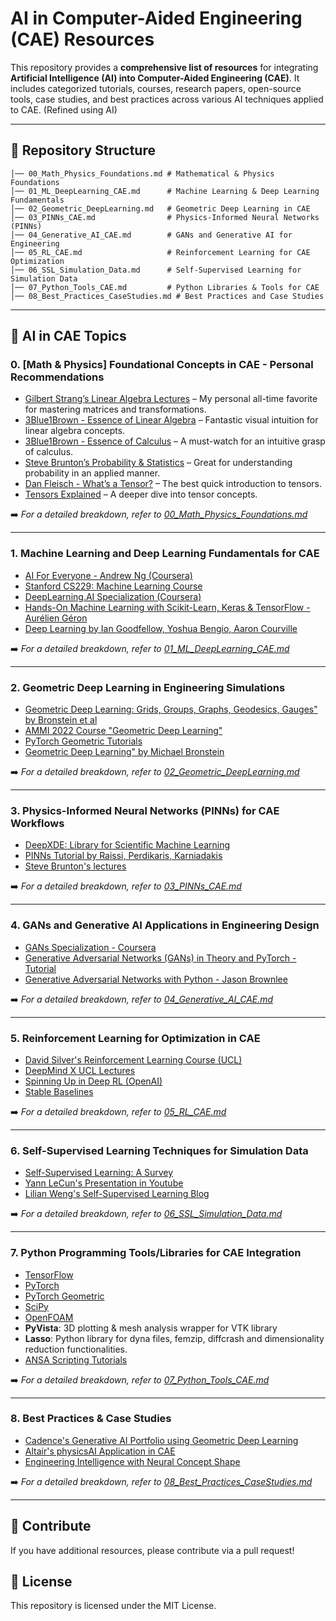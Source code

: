 # AI in Computer-Aided Engineering (CAE) Resources

This repository provides a **comprehensive list of resources** for integrating **Artificial Intelligence (AI) into Computer-Aided Engineering (CAE)**. It includes categorized tutorials, courses, research papers, open-source tools, case studies, and best practices across various AI techniques applied to CAE. (Refined using AI)

---

## 📂 Repository Structure

```
│── 00_Math_Physics_Foundations.md # Mathematical & Physics Foundations
│── 01_ML_DeepLearning_CAE.md      # Machine Learning & Deep Learning Fundamentals
│── 02_Geometric_DeepLearning.md   # Geometric Deep Learning in CAE
│── 03_PINNs_CAE.md                # Physics-Informed Neural Networks (PINNs)
│── 04_Generative_AI_CAE.md        # GANs and Generative AI for Engineering
│── 05_RL_CAE.md                   # Reinforcement Learning for CAE Optimization
│── 06_SSL_Simulation_Data.md      # Self-Supervised Learning for Simulation Data
│── 07_Python_Tools_CAE.md         # Python Libraries & Tools for CAE
│── 08_Best_Practices_CaseStudies.md # Best Practices and Case Studies                   
```

---

## 📌 AI in CAE Topics


### **0. [Math & Physics] Foundational Concepts in CAE - Personal Recommendations**
- [Gilbert Strang’s Linear Algebra Lectures](https://www.youtube.com/playlist?list=PL49CF3715CB9EF31D) – My personal all-time favorite for mastering matrices and transformations.
- [3Blue1Brown - Essence of Linear Algebra](https://www.youtube.com/playlist?list=PLZHQObOWTQDPD3MizzM2xVFitgF8hE_ab) – Fantastic visual intuition for linear algebra concepts.
- [3Blue1Brown - Essence of Calculus](https://www.youtube.com/playlist?list=PLZHQObOWTQDMsr9K-rj53DwVRMYO3t5Yr) – A must-watch for an intuitive grasp of calculus.
- [Steve Brunton’s Probability & Statistics](https://youtu.be/sQqniayndb4?si=WXaE3EaK8pcONvSW) – Great for understanding probability in an applied manner.
- [Dan Fleisch - What’s a Tensor?](https://www.youtube.com/watch?v=f5liqUk0ZTw) – The best quick introduction to tensors.
- [Tensors Explained](https://www.youtube.com/watch?v=CliW7kSxxWU) – A deeper dive into tensor concepts.

➡️ *For a detailed breakdown, refer to [00_Math_Physics_Foundations.md](00_Math_Physics_Foundations.md)*


---

### **1. Machine Learning and Deep Learning Fundamentals for CAE**
- [AI For Everyone - Andrew Ng (Coursera)](https://www.coursera.org/learn/ai-for-everyone)
- [Stanford CS229: Machine Learning Course](https://www.youtube.com/playlist?list=PLoROMvodv4rMiGQp3WXShtMGgzqpfVfbU)
- [DeepLearning.AI Specialization (Coursera)](https://www.coursera.org/specializations/deep-learning)
- [Hands-On Machine Learning with Scikit-Learn, Keras & TensorFlow - Aurélien Géron](https://www.oreilly.com/library/view/hands-on-machine-learning/9781492032632/)
- [Deep Learning by Ian Goodfellow, Yoshua Bengio, Aaron Courville](https://www.deeplearningbook.org/)

➡️ *For a detailed breakdown, refer to [01_ML_DeepLearning_CAE.md](01_ML_DeepLearning_CAE.md)*

---

### **2. Geometric Deep Learning in Engineering Simulations**
- [Geometric Deep Learning: Grids, Groups, Graphs, Geodesics, Gauges" by Bronstein et al](https://arxiv.org/abs/2104.13478)
- [AMMI 2022 Course "Geometric Deep Learning"](https://geometricdeeplearning.com/lectures/)  
- [PyTorch Geometric Tutorials](https://pytorch-geometric.readthedocs.io/en/latest/get_started/colabs.html)
- [Geometric Deep Learning" by Michael Bronstein](https://www.youtube.com/watch?v=hROSXAY2JBc)

➡️ *For a detailed breakdown, refer to [02_Geometric_DeepLearning.md](02_Geometric_DeepLearning.md)*

---

### **3. Physics-Informed Neural Networks (PINNs) for CAE Workflows**
- [DeepXDE: Library for Scientific Machine Learning](https://github.com/lululxvi/deepxde)
- [PINNs Tutorial by Raissi, Perdikaris, Karniadakis](https://maziarraissi.github.io/PINNs/)  
- [Steve Brunton's lectures](https://www.youtube.com/@Eigensteve/search?query=PINNs)

➡️ *For a detailed breakdown, refer to [03_PINNs_CAE.md](03_PINNs_CAE.md)*

---

### **4. GANs and Generative AI Applications in Engineering Design**
- [GANs Specialization - Coursera](https://www.coursera.org/specializations/generative-adversarial-networks-gans)  
- [Generative Adversarial Networks (GANs) in Theory and PyTorch - Tutorial](https://pytorch.org/tutorials/beginner/dcgan_faces_tutorial.html)
- [Generative Adversarial Networks with Python - Jason Brownlee](https://machinelearningmastery.com/start-here/#gans) 

➡️ *For a detailed breakdown, refer to [04_Generative_AI_CAE.md](04_Generative_AI_CAE.md)*

---

### **5. Reinforcement Learning for Optimization in CAE**
- [David Silver's Reinforcement Learning Course (UCL)](https://www.davidsilver.uk/teaching/)  
- [DeepMind X UCL Lectures](https://www.youtube.com/playlist?list=PLqYmG7hTraZDVH599EItlEWsUOsJbAodm)
- [Spinning Up in Deep RL (OpenAI)](https://spinningup.openai.com/en/latest/)
- [Stable Baselines](https://stable-baselines.readthedocs.io/en/master/)

➡️ *For a detailed breakdown, refer to [05_RL_CAE.md](05_RL_CAE.md)*

---

### **6. Self-Supervised Learning Techniques for Simulation Data**
- [Self-Supervised Learning: A Survey](https://arxiv.org/pdf/2301.05712)
- [Yann LeCun's Presentation in Youtube](https://www.youtube.com/results?search_query=Yann+LeCun+on+Self-Supervised+Learning)
- [Lilian Weng's Self-Supervised Learning Blog](https://lilianweng.github.io/posts/2019-11-10-self-supervised/)  

➡️ *For a detailed breakdown, refer to [06_SSL_Simulation_Data.md](06_SSL_Simulation_Data.md)*

---

### **7. Python Programming Tools/Libraries for CAE Integration**
- [TensorFlow](https://www.tensorflow.org/)
- [PyTorch](https://pytorch.org/)
- [PyTorch Geometric](https://pytorch-geometric.readthedocs.io/en/latest/)
- [SciPy](https://scipy.org/)
- [OpenFOAM](https://www.openfoam.com/)
- **PyVista**: 3D plotting & mesh analysis wrapper for VTK library
- **Lasso**: Python library for dyna files, femzip, diffcrash and dimensionality reduction functionalities.
- [ANSA Scripting Tutorials](https://www.youtube.com/@Beta-caeGr/search?query=Scripting)

➡️ *For a detailed breakdown, refer to [07_Python_Tools_CAE.md](07_Python_Tools_CAE.md)*

---

### **8. Best Practices & Case Studies**
- [Cadence's Generative AI Portfolio using Geometric Deep Learning](https://www.cadence.com/en_US/home/explore/geometric-deep-learning.html)
- [Altair's physicsAI Application in CAE](https://altair.com/ai-powered-engineering)
- [Engineering Intelligence with Neural Concept Shape](https://www.neuralconcept.com/customer-stories)

➡️ *For a detailed breakdown, refer to [08_Best_Practices_CaseStudies.md](08_Best_Practices_CaseStudies.md)*

---

## 🚀 Contribute
If you have additional resources, please contribute via a pull request!

## 📜 License
This repository is licensed under the MIT License.
